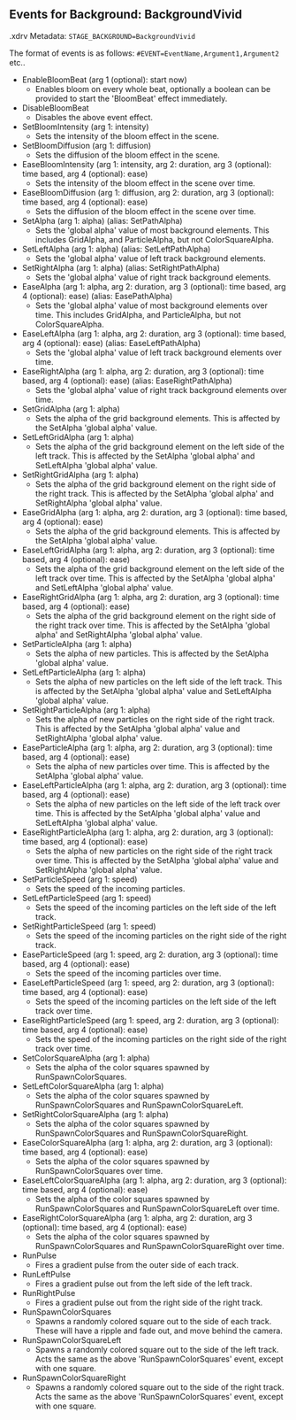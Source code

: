 ## Events for Background: BackgroundVivid

.xdrv Metadata: `STAGE_BACKGROUND=BackgroundVivid`

The format of events is as follows: `#EVENT=EventName,Argument1,Argument2` etc..

- EnableBloomBeat (arg 1 (optional): start now)
  - Enables bloom on every whole beat, optionally a boolean can be provided to start the 'BloomBeat' effect immediately.
- DisableBloomBeat
  - Disables the above event effect.
- SetBloomIntensity (arg 1: intensity)
  - Sets the intensity of the bloom effect in the scene.
- SetBloomDiffusion (arg 1: diffusion)
  - Sets the diffusion of the bloom effect in the scene.
- EaseBloomIntensity (arg 1: intensity, arg 2: duration, arg 3 (optional): time based, arg 4 (optional): ease)
  - Sets the intensity of the bloom effect in the scene over time.
- EaseBloomDiffusion (arg 1: diffusion, arg 2: duration, arg 3 (optional): time based, arg 4 (optional): ease)
  - Sets the diffusion of the bloom effect in the scene over time.
- SetAlpha (arg 1: alpha) (alias: SetPathAlpha)
  - Sets the 'global alpha' value of most background elements. This includes GridAlpha, and ParticleAlpha, but not ColorSquareAlpha.
- SetLeftAlpha (arg 1: alpha) (alias: SetLeftPathAlpha)
  - Sets the 'global alpha' value of left track background elements.
- SetRightAlpha (arg 1: alpha) (alias: SetRightPathAlpha)
  - Sets the 'global alpha' value of right track background elements.
- EaseAlpha (arg 1: alpha, arg 2: duration, arg 3 (optional): time based, arg 4 (optional): ease) (alias: EasePathAlpha)
  - Sets the 'global alpha' value of most background elements over time. This includes GridAlpha, and ParticleAlpha, but not ColorSquareAlpha.
- EaseLeftAlpha (arg 1: alpha, arg 2: duration, arg 3 (optional): time based, arg 4 (optional): ease) (alias: EaseLeftPathAlpha)
  - Sets the 'global alpha' value of left track background elements over time.
- EaseRightAlpha (arg 1: alpha, arg 2: duration, arg 3 (optional): time based, arg 4 (optional): ease) (alias: EaseRightPathAlpha)
  - Sets the 'global alpha' value of right track background elements over time.
- SetGridAlpha (arg 1: alpha)
  - Sets the alpha of the grid background elements. This is affected by the SetAlpha 'global alpha' value.
- SetLeftGridAlpha (arg 1: alpha)
  - Sets the alpha of the grid background element on the left side of the left track. This is affected by the SetAlpha 'global alpha' and SetLeftAlpha 'global alpha' value.
- SetRightGridAlpha (arg 1: alpha)
  - Sets the alpha of the grid background element on the right side of the right track. This is affected by the SetAlpha 'global alpha' and SetRightAlpha 'global alpha' value.
- EaseGridAlpha (arg 1: alpha, arg 2: duration, arg 3 (optional): time based, arg 4 (optional): ease)
  - Sets the alpha of the grid background elements. This is affected by the SetAlpha 'global alpha' value.
- EaseLeftGridAlpha (arg 1: alpha, arg 2: duration, arg 3 (optional): time based, arg 4 (optional): ease)
  - Sets the alpha of the grid background element on the left side of the left track over time. This is affected by the SetAlpha 'global alpha' and SetLeftAlpha 'global alpha' value.
- EaseRightGridAlpha (arg 1: alpha, arg 2: duration, arg 3 (optional): time based, arg 4 (optional): ease)
  - Sets the alpha of the grid background element on the right side of the right track over time. This is affected by the SetAlpha 'global alpha' and SetRightAlpha 'global alpha' value.
- SetParticleAlpha (arg 1: alpha)
  - Sets the alpha of new particles. This is affected by the SetAlpha 'global alpha' value.
- SetLeftParticleAlpha (arg 1: alpha)
  - Sets the alpha of new particles on the left side of the left track. This is affected by the SetAlpha 'global alpha' value and SetLeftAlpha 'global alpha' value.
- SetRightParticleAlpha (arg 1: alpha)
  - Sets the alpha of new particles on the right side of the right track. This is affected by the SetAlpha 'global alpha' value and SetRightAlpha 'global alpha' value.
- EaseParticleAlpha (arg 1: alpha, arg 2: duration, arg 3 (optional): time based, arg 4 (optional): ease)
  - Sets the alpha of new particles over time. This is affected by the SetAlpha 'global alpha' value.
- EaseLeftParticleAlpha (arg 1: alpha, arg 2: duration, arg 3 (optional): time based, arg 4 (optional): ease)
  - Sets the alpha of new particles on the left side of the left track over time. This is affected by the SetAlpha 'global alpha' value and SetLeftAlpha 'global alpha' value.
- EaseRightParticleAlpha (arg 1: alpha, arg 2: duration, arg 3 (optional): time based, arg 4 (optional): ease)
  - Sets the alpha of new particles on the right side of the right track over time. This is affected by the SetAlpha 'global alpha' value and SetRightAlpha 'global alpha' value.
- SetParticleSpeed (arg 1: speed)
  - Sets the speed of the incoming particles.
- SetLeftParticleSpeed (arg 1: speed)
  - Sets the speed of the incoming particles on the left side of the left track.
- SetRightParticleSpeed (arg 1: speed)
  - Sets the speed of the incoming particles on the right side of the right track.
- EaseParticleSpeed (arg 1: speed, arg 2: duration, arg 3 (optional): time based, arg 4 (optional): ease)
  - Sets the speed of the incoming particles over time.
- EaseLeftParticleSpeed (arg 1: speed, arg 2: duration, arg 3 (optional): time based, arg 4 (optional): ease)
  - Sets the speed of the incoming particles on the left side of the left track over time.
- EaseRightParticleSpeed (arg 1: speed, arg 2: duration, arg 3 (optional): time based, arg 4 (optional): ease)
  - Sets the speed of the incoming particles on the right side of the right track over time.
- SetColorSquareAlpha (arg 1: alpha)
  - Sets the alpha of the color squares spawned by RunSpawnColorSquares.
- SetLeftColorSquareAlpha (arg 1: alpha)
  - Sets the alpha of the color squares spawned by RunSpawnColorSquares and RunSpawnColorSquareLeft.
- SetRightColorSquareAlpha (arg 1: alpha)
  - Sets the alpha of the color squares spawned by RunSpawnColorSquares and RunSpawnColorSquareRight.
- EaseColorSquareAlpha (arg 1: alpha, arg 2: duration, arg 3 (optional): time based, arg 4 (optional): ease)
  - Sets the alpha of the color squares spawned by RunSpawnColorSquares over time.
- EaseLeftColorSquareAlpha (arg 1: alpha, arg 2: duration, arg 3 (optional): time based, arg 4 (optional): ease)
  - Sets the alpha of the color squares spawned by RunSpawnColorSquares and RunSpawnColorSquareLeft over time.
- EaseRightColorSquareAlpha (arg 1: alpha, arg 2: duration, arg 3 (optional): time based, arg 4 (optional): ease)
  - Sets the alpha of the color squares spawned by RunSpawnColorSquares and RunSpawnColorSquareRight over time.
- RunPulse
  - Fires a gradient pulse from the outer side of each track.
- RunLeftPulse
  - Fires a gradient pulse out from the left side of the left track.
- RunRightPulse
  - Fires a gradient pulse out from the right side of the right track.
- RunSpawnColorSquares
  - Spawns a randomly colored square out to the side of each track. These will have a ripple and fade out, and move behind the camera.
- RunSpawnColorSquareLeft
  - Spawns a randomly colored square out to the side of the left track. Acts the same as the above 'RunSpawnColorSquares' event, except with one square.
- RunSpawnColorSquareRight
  - Spawns a randomly colored square out to the side of the right track. Acts the same as the above 'RunSpawnColorSquares' event, except with one square.